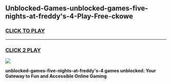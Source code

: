 
## Unblocked-Games-unblocked-games-five-nights-at-freddy's-4-Play-Free-ckowe
<h3>
<a href="https://premium76.site?title=unblocked-games-five-nights-at-freddy's-4&ref=12A">CLICK TO PLAY</a></h3>
<hr>

<h3>
<a href="https://premium76.site?title=unblocked-games-five-nights-at-freddy's-4&ref=12A">CLICK 2 PLAY</a>
  
</h3>

<a href="https://premium76.site?title=unblocked-games-five-nights-at-freddy's-4&ref=12A"><img src="https://clearcache.store/games.png"></a>


**unblocked-games-five-nights-at-freddy's-4 games unblocked: Your Gateway to Fun and Accessible Online Gaming**
